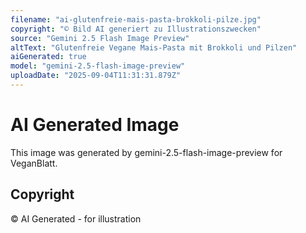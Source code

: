 ```yaml
---
filename: "ai-glutenfreie-mais-pasta-brokkoli-pilze.jpg"
copyright: "© Bild AI generiert zu Illustrationszwecken"
source: "Gemini 2.5 Flash Image Preview"
altText: "Glutenfreie Vegane Mais-Pasta mit Brokkoli und Pilzen"
aiGenerated: true
model: "gemini-2.5-flash-image-preview"
uploadDate: "2025-09-04T11:31:31.879Z"
---
```


# AI Generated Image

This image was generated by gemini-2.5-flash-image-preview for VeganBlatt.

## Copyright
© AI Generated - for illustration
